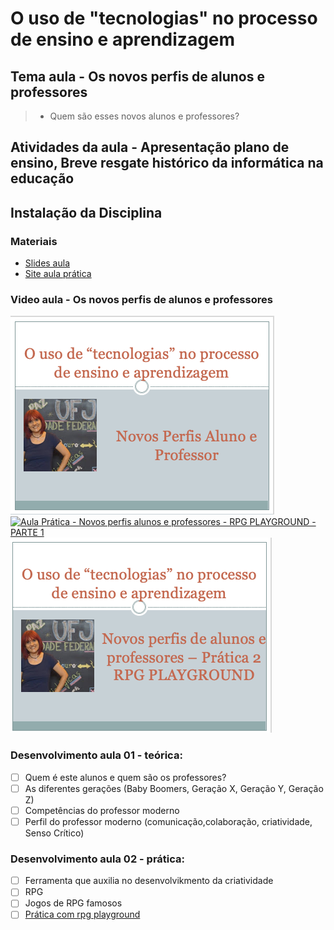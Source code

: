 # O uso de "tecnologias" no processo de ensino e aprendizagem
## Tema aula - Os novos perfis de alunos e professores
 
>  * Quem são esses novos alunos e professores?

## Atividades da aula - Apresentação plano de ensino, Breve resgate histórico da informática na educação

## Instalação da Disciplina

### Materiais
- [Slides aula](novos_perfis.pdf)
- [Site aula prática](https://rpgplayground.com)


### Video aula  -  Os novos perfis de alunos e professores
[![Aula - Novos perfis alunos e professores](capa_aula02.png)](https://youtu.be/2yiNoIprd74)
[![Aula Prática - Novos perfis alunos e professores - RPG PLAYGROUND - PARTE 1](capa_aula03_01.png)](https://youtu.be/Wp_e4jgpJws)
[![Aula Prática - Novos perfis alunos e professores - RPG PLAYGROUND - PARTE 2](capa_aula03_1.png)](https://youtu.be/ol6_uwFAW00)

### Desenvolvimento aula 01 - teórica: 

- [ ]  Quem é este alunos e quem são os professores?
- [ ]  As diferentes gerações (Baby Boomers, Geração X, Geração Y, Geração Z)
- [ ]  Competências do professor moderno
- [ ]  Perfil do professor moderno (comunicação,colaboração, criatividade, Senso Crítico)

### Desenvolvimento aula 02 - prática: 
- [ ]  Ferramenta que auxilia no desenvolvikmento da criatividade
- [ ]  RPG
- [ ]  Jogos de RPG famosos
- [ ]  [Prática com rpg playground](https://rpgplayground.com)
